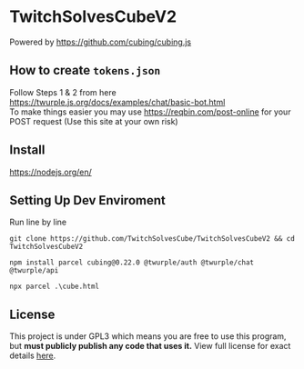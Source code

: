 # TwitchSolvesCubeV2
Powered by https://github.com/cubing/cubing.js

## How to create `tokens.json`
Follow Steps 1 & 2 from here https://twurple.js.org/docs/examples/chat/basic-bot.html  
To make things easier you may use https://reqbin.com/post-online for your POST request (Use this site at your own risk)

## Install
https://nodejs.org/en/

## Setting Up Dev Enviroment
Run line by line
```
git clone https://github.com/TwitchSolvesCube/TwitchSolvesCubeV2 && cd TwitchSolvesCubeV2
```
```
npm install parcel cubing@0.22.0 @twurple/auth @twurple/chat @twurple/api
```
```
npx parcel .\cube.html
```

## License
This project is under GPL3 which means you are free to use this program, but **must publicly publish any code that uses it.** View full license for exact details [here](https://github.com/TwitchSolvesCube/TwitchSolvesCubeV2/blob/main/LICENSE).
